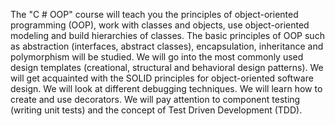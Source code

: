 The "C # OOP" course will teach you the principles of object-oriented programming (OOP), work with classes and objects, use object-oriented modeling and build hierarchies of classes. The basic principles of OOP such as abstraction (interfaces, abstract classes), encapsulation, inheritance and polymorphism will be studied. We will go into the most commonly used design templates (creational, structural and behavioral design patterns). We will get acquainted with the SOLID principles for object-oriented software design. We will look at different debugging techniques. We will learn how to create and use decorators. We will pay attention to component testing (writing unit tests) and the concept of Test Driven Development (TDD).
